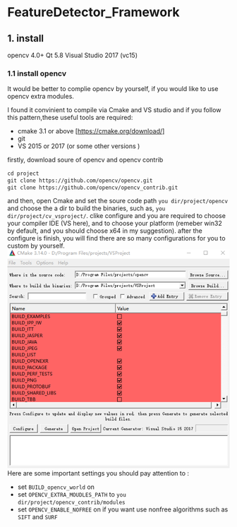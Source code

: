 # FeatureDetector_Framework

## 1. install 
opencv 4.0+
Qt 5.8
Visual Studio 2017 (vc15)

### 1.1 install opencv
It would be better to complie opencv by yourself, if you would like to use opencv extra modules.

I found it convinient to compile via Cmake and VS studio and if you follow this pattern,these  useful tools are required:
- cmake 3.1 or above [https://cmake.org/download/]
- git 
- VS 2015 or 2017 (or some other versions )

firstly, download soure of opencv and opencv contrib
```git
cd project
git clone https://github.com/opencv/opencv.git
git clone https://github.com/opencv/opencv_contrib.git
```

and then, open Cmake and set the soure code path
`you dir/project/opencv` and choose the a dir to build the binaries, such as, `you dir/project/cv_vsproject/`. clike configure and you are required to choose your compiler IDE (VS here), and to choose your platform (remeber win32 by default, and you should choose x64 in my suggestion). after the configure is finish, you will find there are so many configurations for you to custom by yourself. 
![cmake](screenshoot/cmake.png)
Here are some important settings you should pay attention to :
- set `BUILD_opencv_world` on
- set `OPENCV_EXTRA_MOUDLES_PATH` to `you dir/project/opencv_contrib/modules` 
- set `OPENCV_ENABLE_NOFREE` on if you want use nonfree algorithms such as `SIFT` and `SURF`
